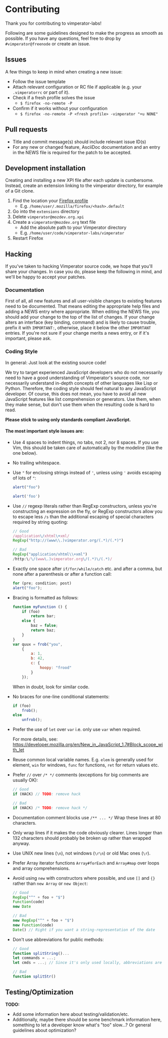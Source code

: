 Contributing
============

Thank you for contributing to vimperator-labs!

Following are some guidelines designed to make the progress as smooth as
possible. If you have any questions, feel free to drop by
`#vimperator@freenode` or create an issue.

Issues
------

A few things to keep in mind when creating a new issue:

- Follow the issue template
- Attach relevant configuration or RC file if applicable (e.g. your
  `.vimperatorrc` or part of it).
- Check if a fresh profile solves the issue
    - `$ firefox -no-remote -P`
- Confirm if it works without your configuration
    - `$ firefox -no-remote -P <fresh profile> -vimperator "+u NONE"`

Pull requests
-------------

- Title and commit message(s) should include relevant issue ID(s)
- For any new or changed feature, AsciiDoc documentation and an entry in the
  NEWS file is required for the patch to be accepted.

Development installation
------------------------

Creating and installing a new XPI file after each update is cumbersome.
Instead, create an extension linking to the vimperator directory, for example
of a Git clone.

1. Find the location your [Firefox profile](http://kb.mozillazine.org/Profile_folder_-_Firefox)
    - E.g. `/home/user/.mozilla/firefox/<hash>.default`
2. Go into the `extensions` directory
3. Delete `vimperator@mozdev.org.xpi`
4. Create a `vimperator@mozdev.org` text file
    - Add the absolute path to your Vimperator directory
    - E.g. `/home/user/code/vimperator-labs/vimperator`
5. Restart Firefox

Hacking
-------

If you've taken to hacking Vimperator source code, we hope that you'll share
your changes. In case you do, please keep the following in mind, and we'll be
happy to accept your patches.

### Documentation

First of all, all new features and all user-visible changes to existing
features need to be documented. That means editing the appropriate help files
and adding a NEWS entry where appropriate. When editing the NEWS file, you
should add your change to the top of the list of changes. If your change alters
an interface (key binding, command) and is likely to cause trouble, prefix it
with `IMPORTANT:`, otherwise, place it below the other `IMPORTANT` entries. If
you're not sure if your change merits a news entry, or if it's important,
please ask.

### Coding Style

In general: Just look at the existing source code!

We try to target experienced JavaScript developers who do not necessarily need
to have a good understanding of Vimperator's source code, nor necessarily
understand in-depth concepts of other languages like Lisp or Python. Therefore,
the coding style should feel natural to any JavaScript developer. Of course,
this does not mean, you have to avoid all new JavaScript features like list
comprehension or generators. Use them, when they make sense, but don't use them
when the resulting code is hard to read.

**Please stick to using only standards compliant JavaScript.**

#### The most important style issues are:

- Use 4 spaces to indent things, no tabs, not 2, nor 8 spaces. If you use Vim,
  this should be taken care of automatically by the modeline (like the one
  below).

- No trailing whitespace.

- Use `"` for enclosing strings instead of `'`, unless using `'` avoids
  escaping of lots of `"`:

  ```javascript
  alert("foo")

  alert('foo')
  ```

- Use `//` regexp literals rather than RegExp constructors, unless you're
  constructing an expression on the fly, or RegExp constructors allow you to
  escape less `/s` than the additional escaping of special characters required
  by string quoting:

  ```javascript
  // Good
  /application\/xhtml\+xml/
  RegExp("http://(www\\.)vimperator.org/(.*)/(.*)")

  // Bad
  RegExp("application/xhtml\\+xml")
  /http:\/\/(www\.)vimperator.org\/(.*)\/(.*)/
  ```

- Exactly one space after `if/for/while/catch` etc. and after a comma, but none
  after a parenthesis or after a function call:

  ```javascript
  for (pre; condition; post)
  alert("foo");
  ```

- Bracing is formatted as follows:

  ```javascript
  function myFunction () {
      if (foo)
          return bar;
      else {
          baz = false;
          return baz;
      }
  }
  var quux = frob("you",
      {
          a: 1,
          b: 42,
          c: {
              hoopy: "frood"
          }
      });
  ```

  When in doubt, look for similar code.

- No braces for one-line conditional statements:

  ```javascript
  if (foo)
      frob();
  else
      unfrob();
  ```

- Prefer the use of `let` over `var` i.e. only use `var` when required.

  For more details, see:
  https://developer.mozilla.org/en/New_in_JavaScript_1.7#Block_scope_with_let

- Reuse common local variable names. E.g. `elem` is generally used for element,
  `win` for windows, `func` for functions, `ret` for return values etc.

- Prefer `//` over `/* */` comments (exceptions for big comments are usually
  OK):

  ```javascript
  // Good
  if (HACK) // TODO: remove hack

  // Bad
  if (HACK) /* TODO: remove hack */
  ```

- Documentation comment blocks use `/** ... */` Wrap these lines at 80
  characters.

- Only wrap lines if it makes the code obviously clearer. Lines longer than 132
  characters should probably be broken up rather than wrapped anyway.

- Use UNIX new lines (`\n`), not windows (`\r\n`) or old Mac ones (`\r`).

- Prefer Array iterator functions `Array#forEach` and `Array#map` over loops
  and array comprehensions.

- Avoid using `new` with constructors where possible, and use `[]` and
  `{}` rather than `new Array` or `new Object`:

  ```javascript
  // Good
  RegExp("^" + foo + "$")
  Function(code)
  new Date

  // Bad
  new RegExp("^" + foo + "$")
  new Function(code)
  Date() // Right if you want a string-representation of the date
  ```

- Don't use abbreviations for public methods:

  ```javascript
  // Good
  function splitString()...
  let commands = ...;
  let cmds = ...; // Since it's only used locally, abbreviations are ok, but so are the full names

  // Bad
  function splitStr()
  ```

Testing/Optimization
--------------------

**TODO:**

- Add some information here about testing/validation/etc.
- Additionally, maybe there should be some benchmark information here,
  something to let a developer know what's "too" slow...? Or general guidelines
  about optimization?

<!-- vim: set ft=markdown sw=4 ts=4 sts=4 et ai: -->
